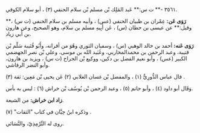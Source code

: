 ٣٥٦١ -** ت س:** عَبد المَلِك بْن مسلم بْن سلام الحنفي (٣) ، أبو سلام الكوفي.

**رَوَى عَن:** عِمْران بن ظبيان الحنفي (عس) ، وأبيه مسلم بن سلام الحنفي (ت س) ،** وقيل:** عن عيسى بن حطان (س) ، عَن أَبِيهِ مسلم بن سلام، وهو الصحيح، وعن هارون بن أَبي زياد.

**رَوَى عَنه:** أحمد بن خالد الوهبي (س) ، وسفيان الثوري وهُوَ من أقرانه، وأَبُو قُتَيبة سَلْم بْن قتيبة، وعبد الرحمن بن محمدالمحاربي، وعُبَيد الله بن موسى، وعلي بْن نصر الجهضمي الكبير (عس) ، وأبو نعيم الفضل بن دكين، ووكيع بْن الجراح (ت س) ، ويزيد بن هارون، وأبو النضر الرقاشي.

قال عباس الدُّورِيُّ (١) ، والمفضل بْن غسان الغلابي (٢) عَن يحيى بْن مَعِين: ثقة (٣) .

وَقَال أبو داود (٤) ، وأبو حاتم (٥) ، وعبد الرحمن بْن يُوسُف بْن خراش (٦) : ليس به بأس.

**زاد ابن خراش:** من الشيعة.

وذكره ابنُ حِبَّان في كتاب "الثقات" (٧) .

روى له التِّرْمِذِيّ، والنَّسَائي.